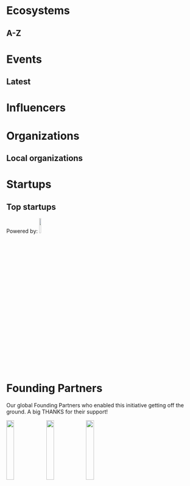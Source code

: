 <!-- TITLE: AI WIKI -->




<div class=status>

</div>

# Ecosystems
## A-Z


# Events
## Latest
<div class=events>

</div>

# Influencers
<div class=influencers>

</div>


<!-- WHEN ADDING NEW ORGANIZATIONS PLEASE FOLLOW THIS SCHEMA
#### Organization_Name
Organization_Category
**Organizer:** Name_Of_Organization_Leader
Link_To_Organization's_Website_or_Page
**Description:** Organization's_Description
NOT FOLLOWING THIS SCHEMA WILL RESULT IN INACCURACY IN DATABASE SO BE CAREFUL!
EVERY CHARACTER LIKE # AND * ARE VITAL, SO WE ADVISE YOU TO COPY THE SCHEMA AND JUST FILL IN THE DATA IN POSITION
BETWEEN EVERY ORGANIZATION SCHEMA SHOULD BE BLANK LINE -->

# Organizations
## Local organizations
<div class=organizations>

</div>

# Startups
## Top startups
<div class=logoCB>
Powered by: <a href="https://crunchbase.com/"><img src="/images/Crunchbase_logo.png" style="width:10%;"/></a>
</div>
<div class=startups>

</div>

# Founding Partners

Our global Founding Partners who enabled this initiative getting off the ground. A big THANKS for their support!
<div class=partners>

<a href="https://crunchbase.com/"><img src="/images/Crunchbase_logo_crop.png" style="width:20%;"/></a>
<a href="https://peltarion.com/"><img src="/images/peltarion_logotype_horizontal_red.png" style="width:20%;" /></a>
<a href="https://ticketless.ai/"><img src="/images/Ticketless_logo.png" style="width:20%;" /></a>

</div>

